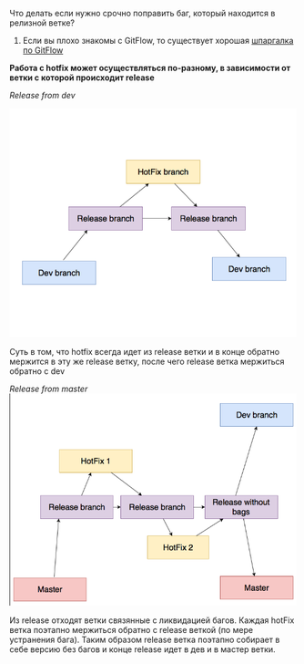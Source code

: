 
 Что делать если нужно срочно поправить баг, который находится в релизной ветке?
 

1. Если вы плохо знакомы с GitFlow, то существует хорошая
 [шпаргалка по GitFlow](https://danielkummer.github.io/git-flow-cheatsheet/index.ru_RU.html)

 
**Работа с hotfix может осуществляться по-разному, в зависимости от ветки с которой происходит release**

*Release from dev*

![hotfixdev](images/SourceTreeGitFlow/schemeFromDev.png) 


Суть в том, что hotfix всегда идет из release ветки и в конце обратно мержится в эту же release ветку, после чего release ветка мержиться обратно с dev

*Release from master*
![hotfixmaster](images/SourceTreeGitFlow/ReleaseFrommaster.png)

Из release отходят ветки связянные с ликвидацией багов. Каждая hotFix ветка поэтапно мержиться обратно с release веткой (по мере устранения бага). Таким образом release ветка поэтапно собирает в себе версию без багов и конце release идет в дев и в мастер ветки.   